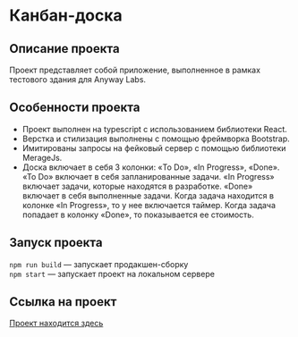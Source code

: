 # Канбан-доска
## Описание проекта
Проект представляет собой приложение, выполненное в рамках тестового здания для Anyway Labs.

## Особенности проекта
+ Проект выполнен на typescript с использованием библиотеки React.
+ Верстка и стилизация выполнены с помощью фреймворка Bootstrap.
+ Имитированы запросы на фейковый сервер с помощью библиотеки MerageJs.
+ Доска включает в себя 3 колонки: «To Do», «In Progress», «Done». «To Do» включает в себя запланированные задачи. «In Progress» включает задачи, которые находятся в разработке. «Done» включает в себя выполненные задачи. Когда задача находится в колонке «In Progress», то у нее включается таймер. Когда задача попадает в колонку «Done», то показывается ее стоимость. 

## Запуск проекта
`npm run build` — запускает продакшен-сборку    
`npm start` — запускает проект на локальном сервере

## Ссылка на проект
[Проект находится здесь](https://kanban-react-miragejs-typescript.vercel.app/)